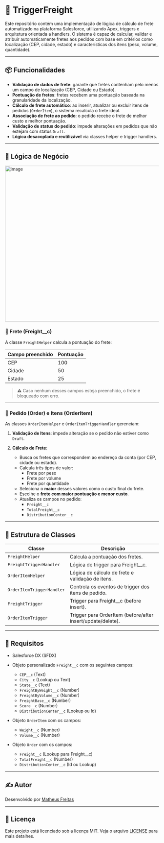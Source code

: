 # 🚚 TriggerFreight

Este repositório contém uma implementação de lógica de cálculo de frete automatizado na plataforma Salesforce, utilizando Apex, triggers e arquitetura orientada a handlers. O sistema é capaz de calcular, validar e atribuir automaticamente fretes aos pedidos com base em critérios como localização (CEP, cidade, estado) e características dos itens (peso, volume, quantidade).

---

## 📦 Funcionalidades

- **Validação de dados de frete**: garante que fretes contenham pelo menos um campo de localização (CEP, Cidade ou Estado).
- **Pontuação de fretes**: fretes recebem uma pontuação baseada na granularidade da localização.
- **Cálculo de frete automático**: ao inserir, atualizar ou excluir itens de pedidos (`OrderItem`), o sistema recalcula o frete ideal.
- **Associação de frete ao pedido**: o pedido recebe o frete de melhor custo e melhor pontuação.
- **Validação de status do pedido**: impede alterações em pedidos que não estejam com status `Draft`.
- **Lógica desacoplada e reutilizável** via classes helper e trigger handlers.

---

## 🧠 Lógica de Negócio

<img width="746" height="509" alt="image" src="https://github.com/user-attachments/assets/80337166-e2c6-4944-a4ff-e0dfe9003f17" />


### 🔹 Frete (Freight__c)

A classe `FreightHelper` calcula a pontuação do frete:

| Campo preenchido | Pontuação |
|------------------|-----------|
| CEP              | 100       |
| Cidade           | 50        |
| Estado           | 25        |

> ⚠️ Caso nenhum desses campos esteja preenchido, o frete é bloqueado com erro.

---

### 🔹 Pedido (Order) e Itens (OrderItem)

As classes `OrderItemHelper` e `OrderItemTriggerHandler` gerenciam:

1. **Validação de Itens**: impede alteração se o pedido não estiver como `Draft`.

2. **Cálculo de Frete**:
   - Busca os fretes que correspondem ao endereço da conta (por CEP, cidade ou estado).
   - Calcula três tipos de valor:
     - Frete por peso
     - Frete por volume
     - Frete por quantidade
   - Seleciona o **maior** desses valores como o custo final do frete.
   - Escolhe o **frete com maior pontuação e menor custo**.
   - Atualiza os campos no pedido:
     - `Freight__c`
     - `TotalFreight__c`
     - `DistributionCenter__c`

---

## 🧱 Estrutura de Classes

| Classe | Descrição |
|--------|-----------|
| `FreightHelper` | Calcula a pontuação dos fretes. |
| `FreightTriggerHandler` | Lógica de trigger para Freight__c. |
| `OrderItemHelper` | Lógica de cálculo de frete e validação de itens. |
| `OrderItemTriggerHandler` | Controla os eventos de trigger dos itens de pedido. |
| `FreightTrigger` | Trigger para Freight__c (before insert). |
| `OrderItemTrigger` | Trigger para OrderItem (before/after insert/update/delete). |

---

## 📌 Requisitos

- Salesforce DX (SFDX)
- Objeto personalizado `Freight__c` com os seguintes campos:
  - `CEP__c` (Text)
  - `City__c` (Lookup ou Text)
  - `State__c` (Text)
  - `FreightByWeight__c` (Number)
  - `FreightByVolume__c` (Number)
  - `FreightBase__c` (Number)
  - `Score__c` (Number)
  - `DistributionCenter__c` (Lookup ou Id)

- Objeto `OrderItem` com os campos:
  - `Weight__c` (Number)
  - `Volume__c` (Number)

- Objeto `Order` com os campos:
  - `Freight__c` (Lookup para Freight__c)
  - `TotalFreight__c` (Number)
  - `DistributionCenter__c` (Id ou Lookup)

---

## ✍️ Autor

Desenvolvido por [Matheus Freitas](https://github.com/mtfreitas-dev)

---

## 📄 Licença

Este projeto está licenciado sob a licença MIT. Veja o arquivo [LICENSE](../LICENSE) para mais detalhes.
